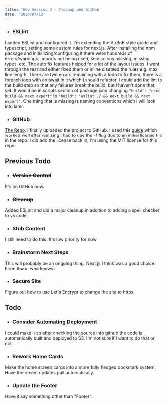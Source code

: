 ```yaml
---
title: 'Dev Session 2 - Cleanup and GitHub'
date: '2020/07/12'
---
```

- ### ESLint
I added ESLint and configured it. I'm extending the AirBnB style guide and typescript, setting some custom rules for next.js. After installing the npm package and initializing/configuring it there were hundreds of errors/warnings. Imports not being used, semicolons missing, missing types, etc. The auto fix features helped for a lot of the layout issues, I went through the rest and either fixed them or inline disabled the rules e.g. max line length. There are two errors remaining with a todo to fix them, there is a foreach loop with an await in it which I should refactor. I could add the lint to the build step so that any failures break the build, but I haven't done that yet. It would be in scripts section of package.json changing `"build": "next build && next export"` to `"build": "eslint ./ && next build && next export"`. One thing that is missing is naming conventions which I will look into later.
- ### GitHub
[The Repo](https://github.com/outbaksean/CraterVar). I finally uploaded the project to GitHub. I used this [guide](https://gist.github.com/alexpchin/102854243cd066f8b88e) which worked well after realizing I had to use the -f flag due to an initial license file in the repo. I did add the license back in, I'm using the MIT license for this repo. 
## Previous Todo
- ### ~~Version Control~~
It's on GitHub now.
- ### ~~Cleanup~~
Added ESLint and did a major cleanup in addition to adding a spell checker to vs code.
- ### Stub Content
I still need to do this. It's low priority for now
- ### Brainstorm Next Steps
This will probably be an ongoing thing. Next.js I think was a good choice. From there, who knows.
- ### Secure Site
Figure out how to use Let's Encrypt to change the site to https.
## Todo
- ### Consider Automating Deployment
I could make it so after checking the source into github the code is automatically built and deployed to S3. I'm not sure if I want to do that or not.
- ### Rework Home Cards
Make the home screen cards into a more fully fledged bookmark system. Have the recent updates pull automatically.
- ### Update the Footer
Have it say something other than "Footer".